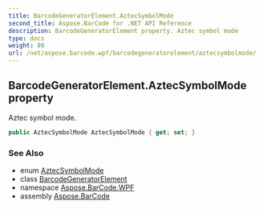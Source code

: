 ```yaml
---
title: BarcodeGeneratorElement.AztecSymbolMode
second_title: Aspose.BarCode for .NET API Reference
description: BarcodeGeneratorElement property. Aztec symbol mode
type: docs
weight: 80
url: /net/aspose.barcode.wpf/barcodegeneratorelement/aztecsymbolmode/
---
```

## BarcodeGeneratorElement.AztecSymbolMode property

Aztec symbol mode.

```csharp
public AztecSymbolMode AztecSymbolMode { get; set; }
```

### See Also

* enum [AztecSymbolMode](../../../aspose.barcode.generation/aztecsymbolmode/)
* class [BarcodeGeneratorElement](../)
* namespace [Aspose.BarCode.WPF](../../barcodegeneratorelement/)
* assembly [Aspose.BarCode](../../../)



